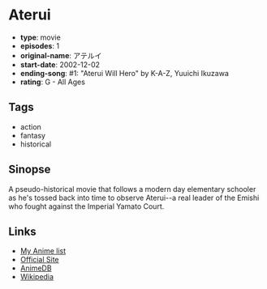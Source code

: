 # Aterui

-   **type**: movie
-   **episodes**: 1
-   **original-name**: アテルイ
-   **start-date**: 2002-12-02
-   **ending-song**: #1: "Aterui Will Hero" by K-A-Z, Yuuichi Ikuzawa
-   **rating**: G - All Ages

## Tags

-   action
-   fantasy
-   historical

## Sinopse

A pseudo-historical movie that follows a modern day elementary schooler as he's tossed back into time to observe Aterui--a real leader of the Emishi who fought against the Imperial Yamato Court.

## Links

-   [My Anime list](https://myanimelist.net/anime/23523/Aterui)
-   [Official Site](http://www.cinema-tohoku.co.jp/movie/aterui/index.html)
-   [AnimeDB](http://anidb.info/perl-bin/animedb.pl?show=anime&aid=8509)
-   [Wikipedia](http://ja.wikipedia.org/wiki/%E3%82%A2%E3%83%86%E3%83%AB%E3%82%A4_%28%E3%82%A2%E3%83%8B%E3%83%A1%E6%98%A0%E7%94%BB%29)
